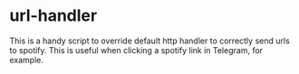 # url-handler

This is a handy script to override default http handler to correctly send urls to spotify. This is useful when clicking a spotify link in Telegram, for example.
